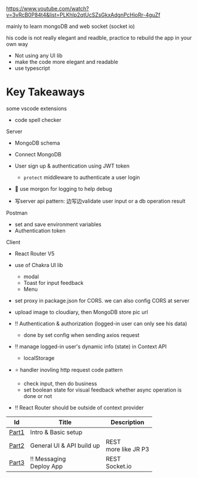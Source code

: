 https://www.youtube.com/watch?v=3vRcB0P84t4&list=PLKhlp2qtUcSZsGkxAdgnPcHioRr-4guZf

mainly to learn mongoDB and web socket (socket io)



his code is not really elegant and readble, practice to rebuild the app in your own way

+ Not using any UI lib
+ make the code more elegant and readable
+ use typescript



# Key Takeaways

some vscode extensions

+ code spell checker

Server

+ MongoDB schema
+ Connect MongoDB
+ User sign up & authentication using JWT token
  + `protect` middleware to authenticate a user login

+ :gem: use morgon for logging to help debug
+ 写server api pattern: 边写边validate user input or a db operation result

Postman

+ set and save environment variables
+ Authentication token



Client

+ React Router V5 
+ use of Chakra UI lib
  + modal
  + Toast for input feedback
  + Menu

+ set proxy in package.json for CORS. we can also config CORS at server 
+ upload image to cloudiary, then MongoDB store pic url
+ :bangbang: Authentication & authorization (logged-in user can only see his data)
  + done by set config when sending axios request

+ :bangbang: manage logged-in user's dynamic info (state) in Context API
  + localStorage

+ :star: handler inovling http request code pattern
  + check input, then do business
  + set boolean state for visual feedback whether async operation is done or not
+ :bangbang: React Router should be outside of context provider 







| Id                  | Title                                | Description              |
| ------------------- | ------------------------------------ | ------------------------ |
| [Part1](./part1.md) | Intro & Basic setup                  |                          |
| [Part2](./part2.md) | General UI & API build up            | REST <br>more like JR P3 |
| [Part3](./part3.md) | :bangbang: Messaging <br> Deploy App | REST <br>Socket.io       |

